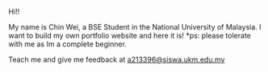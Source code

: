 Hi!!

My name is Chin Wei, a BSE Student in the National University of Malaysia. I want to build my own portfolio website and here it is! *ps: please tolerate with me as Im a complete beginner.

Teach me and give me feedback at a213396@siswa.ukm.edu.my
